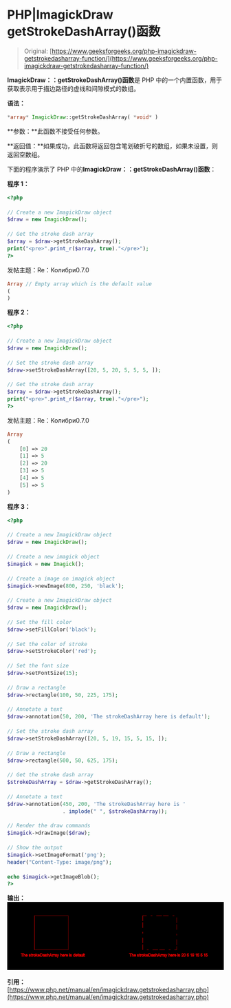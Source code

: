 # PHP|ImagickDraw getStrokeDashArray()函数

> Original: [https://www.geeksforgeeks.org/php-imagickdraw-getstrokedasharray-function/](https://www.geeksforgeeks.org/php-imagickdraw-getstrokedasharray-function/)

**ImagickDraw：：getStrokeDashArray()函数**是 PHP 中的一个内置函数，用于获取表示用于描边路径的虚线和间隙模式的数组。

**语法：**

```php
*array* ImagickDraw::getStrokeDashArray( *void* )
```

**参数：**此函数不接受任何参数。

**返回值：**如果成功，此函数将返回包含笔划破折号的数组，如果未设置，则返回空数组。

下面的程序演示了 PHP 中的**ImagickDraw：：getStrokeDashArray()函数**：

**程序 1：**

```php
<?php

// Create a new ImagickDraw object
$draw = new ImagickDraw();

// Get the stroke dash array
$array = $draw->getStrokeDashArray();
print("<pre>".print_r($array, true)."</pre>");
?>
```

发帖主题：Re：Колибри0.7.0

```php
Array // Empty array which is the default value
(
)
```

**程序 2：**

```php
<?php

// Create a new ImagickDraw object
$draw = new ImagickDraw();

// Set the stroke dash array
$draw->setStrokeDashArray([20, 5, 20, 5, 5, 5, ]);

// Get the stroke dash array
$array = $draw->getStrokeDashArray();
print("<pre>".print_r($array, true)."</pre>");
?>
```

发帖主题：Re：Колибри0.7.0

```php
Array
(
    [0] => 20
    [1] => 5
    [2] => 20
    [3] => 5
    [4] => 5
    [5] => 5
)
```

**程序 3：**

```php
<?php

// Create a new ImagickDraw object
$draw = new ImagickDraw();

// Create a new imagick object
$imagick = new Imagick();

// Create a image on imagick object
$imagick->newImage(800, 250, 'black');

// Create a new ImagickDraw object
$draw = new ImagickDraw();

// Set the fill color
$draw->setFillColor('black');

// Set the color of stroke
$draw->setStrokeColor('red');

// Set the font size
$draw->setFontSize(15);

// Draw a rectangle
$draw->rectangle(100, 50, 225, 175);

// Annotate a text
$draw->annotation(50, 200, 'The strokeDashArray here is default');

// Set the stroke dash array
$draw->setStrokeDashArray([20, 5, 19, 15, 5, 15, ]);

// Draw a rectangle
$draw->rectangle(500, 50, 625, 175);

// Get the stroke dash array
$strokeDashArray = $draw->getStrokeDashArray();

// Annotate a text
$draw->annotation(450, 200, 'The strokeDashArray here is ' 
                  . implode(" ", $strokeDashArray));

// Render the draw commands
$imagick->drawImage($draw);

// Show the output
$imagick->setImageFormat('png');
header("Content-Type: image/png");

echo $imagick->getImageBlob();
?>
```

**输出：**
![](img/e1d926569d08b039a94856f2b4c7e47a.png)

**引用：**[https://www.php.net/manual/en/imagickdraw.getstrokedasharray.php](https://www.php.net/manual/en/imagickdraw.getstrokedasharray.php)